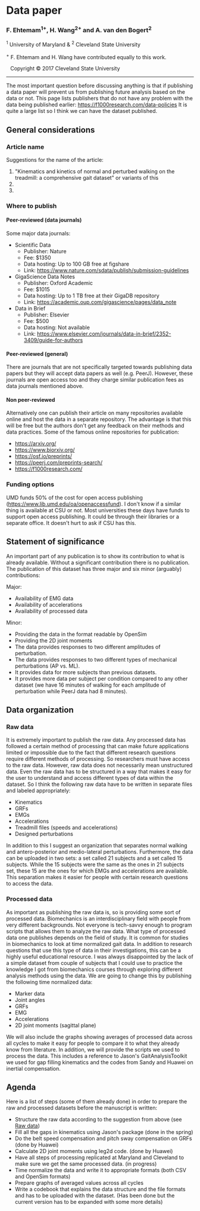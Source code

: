 Data paper
================

### F. Ehtemam<sup>1+</sup>, H. Wang<sup>2+</sup> and A. van den Bogert<sup>2</sup>

<sup>1</sup> University of Maryland & <sup>2</sup> Cleveland State University

<sup>+</sup> F. Ehtemam and H. Wang have contributed equally to this work.

  Copyright © 2017 Cleveland State University

------------------------------------------------------------------------

The most important question before discussing anything is that if publishing a data paper will prevent us from publishing future analysis based on the data or not. This page lists publishers that do not have any problem with the data being published earlier:
<https://f1000research.com/data-policies>
It is quite a large list so I think we can have the dataset published.

General considerations
----------------------

### Article name

Suggestions for the name of the article:
1. "Kinematics and kinetics of normal and perturbed walking on the treadmill: a comprehensive gait dataset" or variants of this
2.
3.

### Where to publish

#### Peer-reviewed (data journals)

Some major data journals:

-   Scientific Data
    -   Publisher: Nature
    -   Fee: $1350
    -   Data hosting: Up to 100 GB free at figshare
    -   Link: <https://www.nature.com/sdata/publish/submission-guidelines>
-   GigaScience Data Notes
    -   Publisher: Oxford Academic
    -   Fee: $1015
    -   Data hosting: Up to 1 TB free at their GigaDB repository
    -   Link: <https://academic.oup.com/gigascience/pages/data_note>
-   Data in Brief
    -   Publisher: Elsevier
    -   Fee: $500
    -   Data hosting: Not available
    -   Link: <https://www.elsevier.com/journals/data-in-brief/2352-3409/guide-for-authors>

#### Peer-reviewed (general)

There are journals that are not specifically targeted towards publishing data papers but they will accept data papers as well (e.g. PeerJ). However, these journals are open access too and they charge similar publication fees as data journals mentioned above.

#### Non peer-reviewed

Alternatively one can publish their article on many repositories available online and host the data in a separate repository. The advantage is that this will be free but the authors don't get any feedback on their methods and data practices.
Some of the famous online repositories for publication:

-   <https://arxiv.org/>
-   <https://www.biorxiv.org/>
-   <https://osf.io/preprints/>
-   <https://peerj.com/preprints-search/>
-   <https://f1000research.com/>

### Funding options

UMD funds 50% of the cost for open access publishing (<https://www.lib.umd.edu/oa/openaccessfund>). I don't know if a similar thing is available at CSU or not. Most universities these days have funds to support open access publishing. It could be through their libraries or a separate office. It doesn't hurt to ask if CSU has this.

Statement of significance
-------------------------

An important part of any publication is to show its contribution to what is already available. Without a significant contribution there is no publication. The publication of this dataset has three major and six minor (arguably) contributions:

Major:

-   Availability of EMG data
-   Availability of accelerations
-   Availability of processed data

Minor:

-   Providing the data in the format readable by OpenSim
-   Providing the 2D joint moments
-   The data provides responses to two different amplitudes of perturbation.
-   The data provides responses to two different types of mechanical perturbations (AP vs. ML).
-   It provides data for more subjects than previous datasets.
-   It provides more data per subject per condition compared to any other dataset (we have 16 minutes of walking for each amplitude of perturbation while PeerJ data had 8 minutes).

Data organization
-----------------

### Raw data <a name="Raw data"></a>

It is extremely important to publish the raw data. Any processed data has followed a certain method of processing that can make future applications limited or impossible due to the fact that different research questions require different methods of processing. So researchers must have access to the raw data. However, raw data does not necessarily mean unstructured data. Even the raw data has to be structured in a way that makes it easy for the user to understand and access different types of data within the dataset. So I think the following raw data have to be written in separate files and labeled appropriately:

-   Kinematics
-   GRFs
-   EMGs
-   Accelerations
-   Treadmill files (speeds and accelerations)
-   Designed perturbations

In addition to this I suggest an organization that separates normal walking and antero-posterior and medio-lateral perturbations. Furthermore, the data can be uploaded in two sets: a set called 21 subjects and a set called 15 subjects. While the 15 subjects were the same as the ones in 21 subjects set, these 15 are the ones for which EMGs and accelerations are available. This separation makes it easier for people with certain research questions to access the data.

### Processed data

As important as publishing the raw data is, so is providing some sort of processed data. Biomechanics is an interdisciplinary field with people from very different backgrounds. Not everyone is tech-savvy enough to program scripts that allows them to analyze the raw data. What type of processed data one publishes depends on the field of study.
It is common for studies in biomechanics to look at time normalized gait data. In addition to research questions that use this type of data in their investigations, this can be a highly useful educational resource. I was always disappointed by the lack of a simple dataset from couple of subjects that I could use to practice the knowledge I got from biomechanics courses through exploring different analysis methods using the data. We are going to change this by publishing the following time normalized data:

-   Marker data
-   Joint angles
-   GRFs
-   EMG
-   Accelerations
-   2D joint moments (sagittal plane)

We will also include the graphs showing averages of processed data across all cycles to make it easy for people to compare it to what they already know from literature. In addition, we will provide the scripts we used to process the data. This includes a reference to Jason's GaitAnalysisToolkit we used for gap filling kinematics and the codes from Sandy and Huawei on inertial compensation.

Agenda
------

Here is a list of steps (some of them already done) in order to prepare the raw and processed datasets before the manuscript is written:

-   Structure the raw data according to the suggestion from above (see [Raw data](#Raw%20data))
-   Fill all the gaps in kinematics using Jason's package (done in the spring)
-   Do the belt speed compensation and pitch sway compensation on GRFs (done by Huawei)
-   Calculate 2D joint moments using leg2d code. (done by Huawei)
-   Have all steps of processing replicated at Maryland and Cleveland to make sure we get the same processed data. (in progress)
-   Time normalize the data and write it to appropriate formats (both CSV and OpenSim formats)
-   Prepare graphs of averaged values across all cycles
-   Write a codebook that explains the data structure and the file formats and has to be uploaded with the dataset. (Has been done but the current version has to be expanded with some more details)
